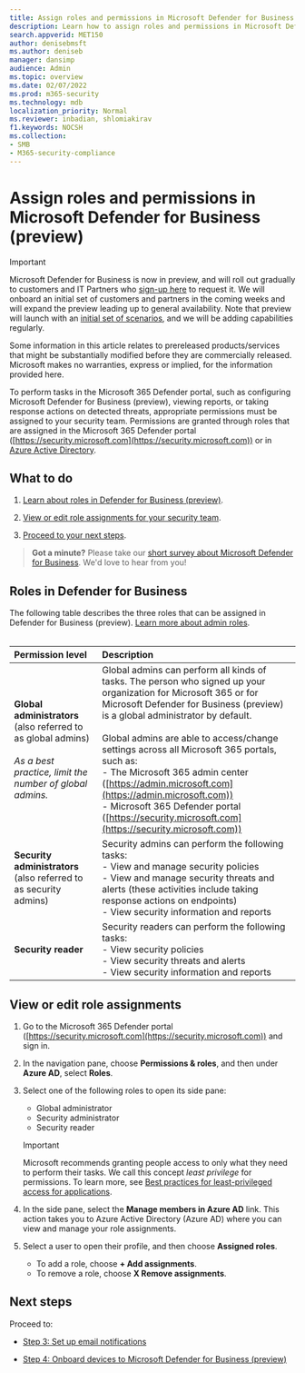 ```yaml
---
title: Assign roles and permissions in Microsoft Defender for Business (preview)
description: Learn how to assign roles and permissions in Microsoft Defender for Business (preview)
search.appverid: MET150
author: denisebmsft
ms.author: deniseb
manager: dansimp 
audience: Admin
ms.topic: overview
ms.date: 02/07/2022
ms.prod: m365-security
ms.technology: mdb
localization_priority: Normal
ms.reviewer: inbadian, shlomiakirav
f1.keywords: NOCSH 
ms.collection: 
- SMB
- M365-security-compliance
---
```


# Assign roles and permissions in Microsoft Defender for Business (preview)

> [!IMPORTANT]
> Microsoft Defender for Business is now in preview, and will roll out gradually to customers and IT Partners who [sign-up here](https://aka.ms/mdb-preview) to request it. We will onboard an initial set of customers and partners in the coming weeks and will expand the preview leading up to general availability. Note that preview will launch with an [initial set of scenarios](mdb-tutorials.md#try-these-preview-scenarios), and we will be adding capabilities regularly.
> 
> Some information in this article relates to prereleased products/services that might be substantially modified before they are commercially released. Microsoft makes no warranties, express or implied, for the information provided here. 

To perform tasks in the Microsoft 365 Defender portal, such as configuring Microsoft Defender for Business (preview), viewing reports, or taking response actions on detected threats, appropriate permissions must be assigned to your security team. Permissions are granted through roles that are assigned in the Microsoft 365 Defender portal ([https://security.microsoft.com](https://security.microsoft.com)) or in [Azure Active Directory](/azure/active-directory/roles/manage-roles-portal). 

## What to do

1. [Learn about roles in Defender for Business (preview)](#roles-in-defender-for-business).

2. [View or edit role assignments for your security team](#view-or-edit-role-assignments).

3. [Proceed to your next steps](#next-steps).

>
> **Got a minute?**
> Please take our <a href="https://microsoft.qualtrics.com/jfe/form/SV_0JPjTPHGEWTQr4y" target="_blank">short survey about Microsoft Defender for Business</a>. We'd love to hear from you!
>


## Roles in Defender for Business

The following table describes the three roles that can be assigned in Defender for Business (preview). [Learn more about admin roles](../../admin/add-users/about-admin-roles.md). <br/><br/>

| Permission level | Description |
|:---|:---|
| **Global administrators** (also referred to as global admins) <br/><br/> *As a best practice, limit the number of global admins.* | Global admins can perform all kinds of tasks. The person who signed up your organization for Microsoft 365 or for Microsoft Defender for Business (preview) is a global administrator by default. <br/><br/> Global admins are able to access/change settings across all Microsoft 365 portals, such as: <br/>- The Microsoft 365 admin center ([https://admin.microsoft.com](https://admin.microsoft.com)) <br/>- Microsoft 365 Defender portal ([https://security.microsoft.com](https://security.microsoft.com)) |
| **Security administrators** (also referred to as security admins) | Security admins can perform the following tasks: <br/>- View and manage security policies <br/>- View and manage security threats and alerts (these activities include taking response actions on endpoints) <br/>- View security information and reports |
| **Security reader** | Security readers can perform the following tasks: <br/>- View security policies <br/>- View security threats and alerts <br/>- View security information and reports  |


## View or edit role assignments

1. Go to the Microsoft 365 Defender portal ([https://security.microsoft.com](https://security.microsoft.com)) and sign in.

2. In the navigation pane, choose **Permissions & roles**, and then under **Azure AD**, select **Roles**.

3. Select one of the following roles to open its side pane:

   - Global administrator
   - Security administrator
   - Security reader

   > [!IMPORTANT]
   > Microsoft recommends granting people access to only what they need to perform their tasks. We call this concept *least privilege* for permissions. To learn more, see [Best practices for least-privileged access for applications](/azure/active-directory/develop/secure-least-privileged-access). 

4. In the side pane, select the **Manage members in Azure AD** link. This action takes you to Azure Active Directory (Azure AD) where you can view and manage your role assignments.

5. Select a user to open their profile, and then choose **Assigned roles**.

   - To add a role, choose **+ Add assignments**.
   - To remove a role, choose **X Remove assignments**. 

## Next steps

Proceed to:

- [Step 3: Set up email notifications](mdb-email-notifications.md)

- [Step 4: Onboard devices to Microsoft Defender for Business (preview)](mdb-onboard-devices.md)